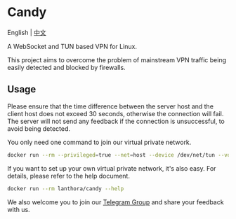 # Candy

English | [中文](README_zh.md)

A WebSocket and TUN based VPN for Linux.

This project aims to overcome the problem of mainstream VPN traffic being easily detected and blocked by firewalls.

## Usage

Please ensure that the time difference between the server host and the client host does not exceed 30 seconds, otherwise the connection will fail. The server will not send any feedback if the connection is unsuccessful, to avoid being detected.

You only need one command to join our virtual private network.

```bash
docker run --rm --privileged=true --net=host --device /dev/net/tun --volume /var/lib/candy:/var/lib/candy lanthora/candy
```

If you want to set up your own virtual private network, it's also easy. For details, please refer to the help document.

```bash
docker run --rm lanthora/candy --help
```

We also welcome you to join our [Telegram Group](https://t.me/+xR4K-Asvjz0zMjU1) and share your feedback with us.
